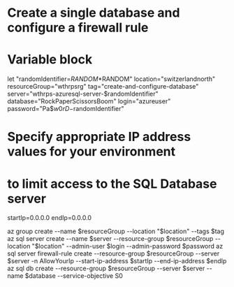 # Create a single database and configure a firewall rule
# Variable block
let "randomIdentifier=$RANDOM*$RANDOM"
location="switzerlandnorth"
resourceGroup="wthrpsrg"
tag="create-and-configure-database"
server="wthrps-azuresql-server-$randomIdentifier"
database="RockPaperScissorsBoom"
login="azureuser"
password="Pa$$w0rD-$randomIdentifier"
# Specify appropriate IP address values for your environment
# to limit access to the SQL Database server
startIp=0.0.0.0
endIp=0.0.0.0

az group create --name $resourceGroup --location "$location" --tags $tag
az sql server create --name $server --resource-group $resourceGroup --location "$location" --admin-user $login --admin-password $password
az sql server firewall-rule create --resource-group $resourceGroup --server $server -n AllowYourIp --start-ip-address $startIp --end-ip-address $endIp
az sql db create --resource-group $resourceGroup --server $server --name $database --service-objective S0
